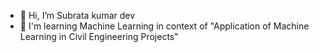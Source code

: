 - 👋 Hi, I’m Subrata kumar dev
- 👀 I'm learning Machine Learning in context of "Application of Machine Learning in Civil Engineering Projects"
